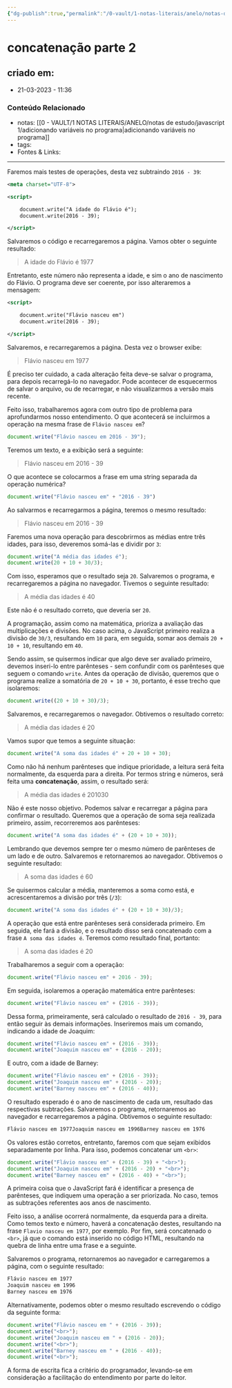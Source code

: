 ```yaml
---
{"dg-publish":true,"permalink":"/0-vault/1-notas-literais/anelo/notas-de-estudo/javascript-1/concatenacao-parte-2/","dgHomeLink":true,"dgShowLocalGraph":true,"dgShowFileTree":true,"dgEnableSearch":true,"noteIcon":""}
---
```


# concatenação parte 2

## criado em: 
-  21-03-2023 - 11:36

### Conteúdo Relacionado
- notas: [[0 - VAULT/1 NOTAS LITERAIS/ANELO/notas de estudo/javascript 1/adicionando variáveis no programa\|adicionando variáveis no programa]]
- tags: 
- Fontes & Links: 

---

Faremos mais testes de operações, desta vez subtraindo `2016 - 39`:

```xml
<meta charset="UTF-8">

<script>

    document.write("A idade do Flávio é");
    document.write(2016 - 39);

</script>
```

Salvaremos o código e recarregaremos a página. Vamos obter o seguinte resultado:

> A idade do Flávio é 1977

Entretanto, este número não representa a idade, e sim o ano de nascimento do Flávio. O programa deve ser coerente, por isso alteraremos a mensagem:

```xml
<script>

    document.write("Flávio nasceu em")
    document.write(2016 - 39);

</script>
```

Salvaremos, e recarregaremos a página. Desta vez o browser exibe:

> Flávio nasceu em 1977

É preciso ter cuidado, a cada alteração feita deve-se salvar o programa, para depois recarregá-lo no navegador. Pode acontecer de esquecermos de salvar o arquivo, ou de recarregar, e não visualizarmos a versão mais recente.

Feito isso, trabalharemos agora com outro tipo de problema para aprofundarmos nosso entendimento. O que acontecerá se incluirmos a operação na mesma frase de `Flávio nasceu em`?

```javascript
document.write("Flávio nasceu em 2016 - 39");
```

Teremos um texto, e a exibição será a seguinte:

> Flávio nasceu em 2016 - 39

O que acontece se colocarmos a frase em uma string separada da operação numérica?

```javascript
document.write("Flávio nasceu em" + "2016 - 39")
```

Ao salvarmos e recarregarmos a página, teremos o mesmo resultado:

> Flávio nasceu em 2016 - 39

Faremos uma nova operação para descobrirmos as médias entre três idades, para isso, deveremos somá-las e dividir por `3`:

```javascript
document.write("A média das idades é");
document.write(20 + 10 + 30/3);
```

Com isso, esperamos que o resultado seja `20`. Salvaremos o programa, e recarregaremos a página no navegador. Tivemos o seguinte resultado:

> A média das idades é 40

Este não é o resultado correto, que deveria ser `20`.

A programação, assim como na matemática, prioriza a avaliação das multiplicações e divisões. No caso acima, o JavaScript primeiro realiza a divisão de `30/3`, resultando em `10` para, em seguida, somar aos demais `20 + 10 + 10`, resultando em `40`.

Sendo assim, se quisermos indicar que algo deve ser avaliado primeiro, devemos inseri-lo entre parênteses - sem confundir com os parênteses que seguem o comando `write`. Antes da operação de divisão, queremos que o programa realize a somatória de `20 + 10 + 30`, portanto, é esse trecho que isolaremos:

```javascript
document.write((20 + 10 + 30)/3);
```

Salvaremos, e recarregaremos o navegador. Obtivemos o resultado correto:

> A média das idades é 20

Vamos supor que temos a seguinte situação:

```javascript
document.write("A soma das idades é" + 20 + 10 + 30);
```

Como não há nenhum parênteses que indique prioridade, a leitura será feita normalmente, da esquerda para a direita. Por termos string e números, será feita uma **concatenação**, assim, o resultado será:

> A média das idades é 201030

Não é este nosso objetivo. Podemos salvar e recarregar a página para confirmar o resultado. Queremos que a operação de soma seja realizada primeiro, assim, recorreremos aos parênteses:

```javascript
document.write("A soma das idades é" + (20 + 10 + 30));
```

Lembrando que devemos sempre ter o mesmo número de parênteses de um lado e de outro. Salvaremos e retornaremos ao navegador. Obtivemos o seguinte resultado:

> A soma das idades é 60

Se quisermos calcular a média, manteremos a soma como está, e acrescentaremos a divisão por três (`/3`):

```javascript
document.write("A soma das idades é" + (20 + 10 + 30)/3);
```

A operação que está entre parênteses será considerada primeiro. Em seguida, ele fará a divisão, e o resultado disso será concatenado com a frase `A soma das idades é`. Teremos como resultado final, portanto:

> A soma das idades é 20

Trabalharemos a seguir com a operação:

```javascript
document.write("Flávio nasceu em" + 2016 - 39);
```

Em seguida, isolaremos a operação matemática entre parênteses:

```javascript
document.write("Flávio nasceu em" + (2016 - 39));
```

Dessa forma, primeiramente, será calculado o resultado de `2016 - 39`, para então seguir às demais informações. Inseriremos mais um comando, indicando a idade de Joaquim:

```javascript
document.write("Flávio nasceu em" + (2016 - 39));
document.write("Joaquim nasceu em" + (2016 - 20));
```

E outro, com a idade de Barney:

```javascript
document.write("Flávio nasceu em" + (2016 - 39));
document.write("Joaquim nasceu em" + (2016 - 20));
document.write("Barney nasceu em" + (2016 - 40));
```

O resultado esperado é o ano de nascimento de cada um, resultado das respectivas subtrações. Salvaremos o programa, retornaremos ao navegador e recarregaremos a página. Obtivemos o seguinte resultado:

```css
Flávio nasceu em 1977Joaquim nasceu em 1996Barney nasceu em 1976
```

Os valores estão corretos, entretanto, faremos com que sejam exibidos separadamente por linha. Para isso, podemos concatenar um `<br>`:

```javascript
document.write("Flávio nasceu em" + (2016 - 39) + "<br>");
document.write("Joaquim nasceu em" + (2016 - 20) + "<br>");
document.write("Barney nasceu em" + (2016 - 40) + "<br>");
```

A primeira coisa que o JavaScript fará é identificar a presença de parênteses, que indiquem uma operação a ser priorizada. No caso, temos as subtrações referentes aos anos de nascimento.

Feito isso, a análise ocorrerá normalmente, da esquerda para a direita. Como temos texto e número, haverá a concatenação destes, resultando na frase `Flavio nasceu em 1977`, por exemplo. Por fim, será concatenado o `<br>`, já que o comando está inserido no código HTML, resultando na quebra de linha entre uma frase e a seguinte.

Salvaremos o programa, retornaremos ao navegador e carregaremos a página, com o seguinte resultado:

```css
Flávio nasceu em 1977
Joaquim nasceu em 1996
Barney nasceu em 1976
```

Alternativamente, podemos obter o mesmo resultado escrevendo o código da seguinte forma:

```javascript
document.write("Flávio nasceu em " + (2016 - 39));
document.write("<br>");
document.write("Joaquim nasceu em " + (2016 - 20));
document.write("<br>");
document.write("Barney nasceu em " + (2016 - 40));
document.write("<br>");
```

A forma de escrita fica a critério do programador, levando-se em consideração a facilitação do entendimento por parte do leitor.